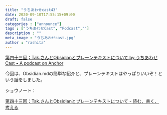 ```yaml
---
title: "うちあわせcast43"
date: 2020-09-10T17:55:15+09:00
draft: false
categories : ["announce"]
tags : ["うちあわせCast", "Podcast",""]
description : ""
meta_image : "うちあわせcast.jpg"
author : "rashita"
---
```


[第四十三回；Tak.さんとObsidianとプレーンテキストについて by うちあわせCast • A podcast on Anchor](https://anchor.fm/rashita/episodes/Tak-Obsidian-ejde40)

今回は、Obsidian.mdの簡単な紹介と、プレーンテキストはやっぱりいいぞ！という話をしました。

ショウノート：

[第四十三回；Tak.さんとObsidianとプレーンテキストについて - 読む、書く、考える](https://scrapbox.io/thinkandcreateteck/%E7%AC%AC%E5%9B%9B%E5%8D%81%E4%B8%89%E5%9B%9E%EF%BC%9BTak.%E3%81%95%E3%82%93%E3%81%A8Obsidian%E3%81%A8%E3%83%97%E3%83%AC%E3%83%BC%E3%83%B3%E3%83%86%E3%82%AD%E3%82%B9%E3%83%88%E3%81%AB%E3%81%A4%E3%81%84%E3%81%A6)